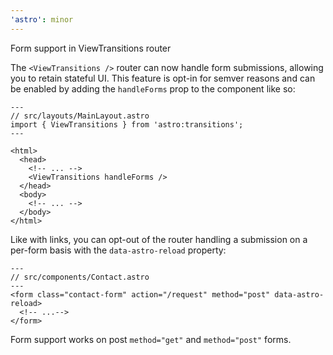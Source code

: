 ```yaml
---
'astro': minor
---
```


Form support in ViewTransitions router

The `<ViewTransitions />` router can now handle form submissions, allowing you to retain stateful UI. This feature is opt-in for semver reasons and can be enabled by adding the `handleForms` prop to the component like so:

```astro
---
// src/layouts/MainLayout.astro
import { ViewTransitions } from 'astro:transitions';
---

<html>
  <head>
    <!-- ... -->
    <ViewTransitions handleForms />
  </head>
  <body>
    <!-- ... -->
  </body>
</html>
```

Like with links, you can opt-out of the router handling a submission on a per-form basis with the `data-astro-reload` property:

```astro
---
// src/components/Contact.astro
---
<form class="contact-form" action="/request" method="post" data-astro-reload>
  <!-- ...-->
</form>
```

Form support works on post `method="get"` and `method="post"` forms.
